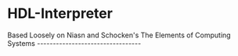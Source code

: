 # HDL-Interpreter
Based Loosely on Niasn and Schocken's The Elements of Computing Systems
                                      ---------------------------------
